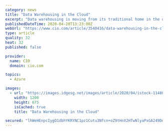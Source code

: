 ```yaml
---
category: news
title: "Data Warehousing in the Cloud"
excerpt: "Data warehousing is moving from its traditional home in the data center to the increased capacity and flexibility of cloud platforms. Make sure your organization has the training and certifications to support it."
publishedDateTime: 2020-04-28T13:23:00Z
webUrl: "https://www.cio.com/article/3540416/data-warehousing-in-the-cloud.html"
type: article
quality: 32
heat: 32
published: false

provider:
  name: CIO
  domain: cio.com

topics:
  - Azure

images:
  - url: "https://images.idgesg.net/images/article/2020/04/istock-1148091793-100839830-large.jpg"
    width: 1200
    height: 675
    isCached: true
    title: "Data Warehousing in the Cloud"

secured: "lhWeHEnpcIygO1dbhYKRYNC1pz1Cutu3Nfcn+oZ9tHnX2HTwNlyaPxGA249DdHtlGFe3t2UBVIeAxWz2faRPoU8OLviMUDok3M+yCQ65zPIsnE8BMT3XZnKGLMDSgXAtaJZmKMJEoUVeDHL1ZpPMfYKhLskXvkJp1VLCZ7es9bQFi9lFNAGu4fh1ctfGiIU5+xaFr9f03ogb50uVQONcIHjDiPyD+/LoCANUB2ljxXER0kra6wWlEqNftaKWGRZLHbqp0IfrtY7HKrZWk+fvFvNqn/+mY0CQ54fX87ZKb7lE1Ky7pwM+nGDu9llPs9Vf;F5rzHd1PyoQ7FPbespjjTg=="
---
```


